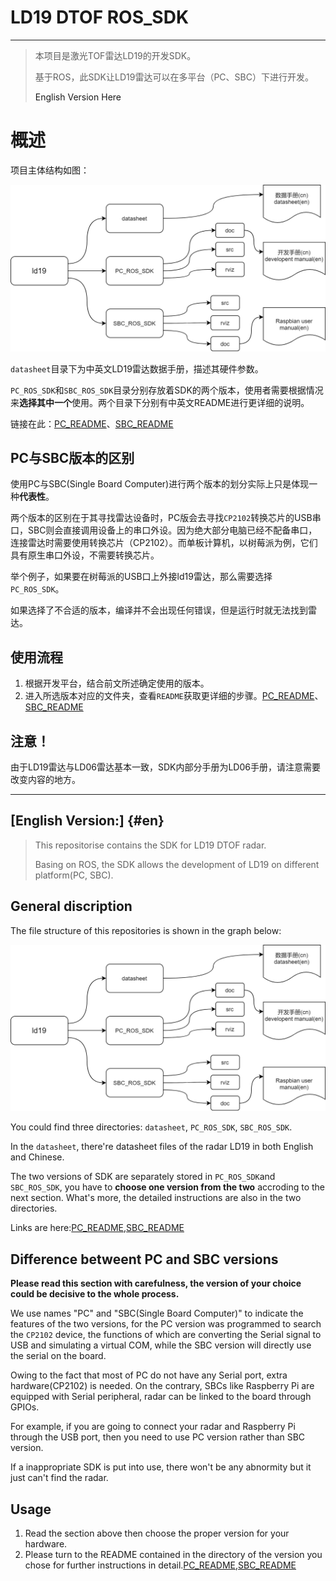 # LD19 DTOF ROS_SDK

---

> 本项目是激光TOF雷达LD19的开发SDK。
>
> 基于ROS，此SDK让LD19雷达可以在多平台（PC、SBC）下进行开发。
>
> <a id="en">English Version Here</a>

# 概述

项目主体结构如图：

![文件结构图](./pic/文件结构.png)

`datasheet`目录下为中英文LD19雷达数据手册，描述其硬件参数。

`PC_ROS_SDK`和`SBC_ROS_SDK`目录分别存放着SDK的两个版本，使用者需要根据情况来**选择其中一个**使用。两个目录下分别有中英文README进行更详细的说明。

链接在此：[PC_README](./PC_ROS_SDK/README_cn.md)、[SBC_README](./SBC_ROS_SDK/README_cn.md)

## PC与SBC版本的区别

使用PC与SBC(Single Board Computer)进行两个版本的划分实际上只是体现一种**代表性**。

两个版本的区别在于其寻找雷达设备时，PC版会去寻找`CP2102`转换芯片的USB串口，SBC则会直接调用设备上的串口外设。因为绝大部分电脑已经不配备串口，连接雷达时需要使用转换芯片（CP2102）。而单板计算机，以树莓派为例，它们具有原生串口外设，不需要转换芯片。

举个例子，如果要在树莓派的USB口上外接ld19雷达，那么需要选择`PC_ROS_SDK`。

如果选择了不合适的版本，编译并不会出现任何错误，但是运行时就无法找到雷达。

## 使用流程

1. 根据开发平台，结合前文所述确定使用的版本。
2. 进入所选版本对应的文件夹，查看`README`获取更详细的步骤。[PC_README](./PC_ROS_SDK/README_cn.md)、[SBC_README](./SBC_ROS_SDK/README_cn.md)

## 注意！

由于LD19雷达与LD06雷达基本一致，SDK内部分手册为LD06手册，请注意需要改变内容的地方。

----

## [English Version:] {#en}

> This repositorise contains the SDK for LD19 DTOF radar.
>
> Basing on ROS, the SDK allows the development of LD19 on different platform(PC, SBC).

## General discription

The file structure of this repositories is shown in the graph below:

![file structure](./pic/文件结构.png)

You could find three directories: `datasheet`, `PC_ROS_SDK`, `SBC_ROS_SDK`.

In the `datasheet`, there're datasheet files of the radar LD19 in both English and Chinese.

The two versions of SDK are separately stored in `PC_ROS_SDK`and `SBC_ROS_SDK`, you have to **choose one version from the two** accroding to the next section. What's more, the detailed instructions are also in the two directories.

 Links are here:[PC_README](./PC_ROS_SDK/README_en.md),[SBC_README](./SBC_ROS_SDK/README_en.md)

## Difference betweent PC and SBC versions

**Please read this section with carefulness, the version of your choice could be decisive to the whole process.**

We use names "PC" and "SBC(Single Board Computer)" to indicate the features of the two versions, for the PC version was programmed to search the `CP2102` device, the functions of which are converting the Serial signal to USB and simulating a virtual COM, while the SBC version will directly use the serial on the board.

Owing to the fact that most of PC do not have any Serial port, extra hardware(CP2102) is needed. On the contrary, SBCs like Raspberry Pi are equipped with Serial peripheral,  radar can be linked to the board through GPIOs.

For example, if you are going to connect your radar and Raspberry Pi through the USB port, then you need to use PC version rather than SBC version. 

If a inappropriate SDK is put into use, there won't be any abnormity but it just can't find the radar.

## Usage

1. Read the section above then choose the proper version for your hardware.
2. Please turn to the README contained in the directory of the version you chose for further instructions in detail.[PC_README](./PC_ROS_SDK/README_en.md),[SBC_README](./SBC_ROS_SDK/README_en.md)

